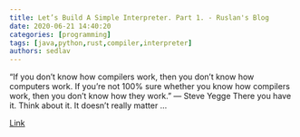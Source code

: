 ```yaml
---
title: Let’s Build A Simple Interpreter. Part 1. - Ruslan's Blog
date: 2020-06-21 14:40:20
categories: [programming]
tags: [java,python,rust,compiler,interpreter]
authors: sedlav
---
```


“If you don’t know how compilers work, then you don’t know how computers work. If you’re not 100% sure whether you know how compilers work, then you don’t know how they work.” — Steve Yegge There you have it. Think about it. It doesn’t really matter …

[Link](https://ruslanspivak.com/lsbasi-part1/)
